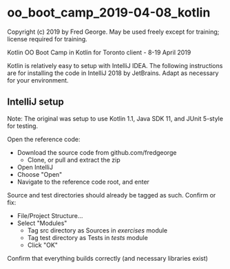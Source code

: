 # oo_boot_camp_2019-04-08_kotlin

Copyright (c) 2019 by Fred George.
May be used freely except for training; license required for training.

Kotlin OO Boot Camp in Kotlin for Toronto client - 8-19 April 2019

Kotlin is relatively easy to setup with IntelliJ IDEA. The following instructions are for installing
the code in IntelliJ 2018 by JetBrains. Adapt as necessary for your environment.

## IntelliJ setup
Note: The original was setup to use Kotlin 1.1, Java SDK 11, and JUnit 5-style for testing.

Open the reference code:

- Download the source code from github.com/fredgeorge
  - Clone, or pull and extract the zip
- Open IntelliJ
- Choose "Open"
- Navigate to the reference code root, and enter

Source and test directories should already be tagged as such. Confirm or fix:

- File/Project Structure...
- Select "Modules"
  - Tag src directory as Sources in *exercises* module
  - Tag test directory as Tests in *tests* module
  - Click "OK"

Confirm that everything builds correctly (and necessary libraries exist)
